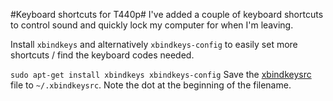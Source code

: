 #Keyboard shortcuts for T440p#
I've added a couple of keyboard shortcuts to control sound and quickly lock my
computer for when I'm leaving.

Install ```xbindkeys``` and alternatively ```xbindkeys-config``` to easily set
more shortcuts / find the keyboard codes needed.


```sudo apt-get install xbindkeys xbindkeys-config```
Save the [xbindkeysrc](https://github.com/javl/T440p/blob/master/xbindkeysrc) file to
```~/.xbindkeysrc```. Note the dot at the beginning of the filename.
